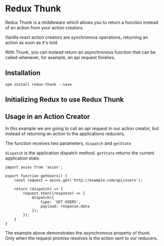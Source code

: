 # Redux Thunk
Redux Thunk is a middleware which allows you to return a function instead of an action from your action creators.

Vanilla react action creators are synchronous operations, returning an action as soon as it's told.

With Thunk, you can instead return an asynchronous function that can be called whenever, for example, an api request finishes.

## Installation
`npm install redux-thunk --save`

## Initializing Redux to use Redux Thunk

## Usage in an Action Creator

In this example we are going to call an api request in our action creator,
but instead of returning an action to the applications reducers,

The function receives two parameters, `dispatch` and `getState`

`dispatch` is the application dispatch method.
`getState` returns the current application state.
 
```
import axios from 'axios';

export function getUsers() {
    const request = axios.get('http://example.com/api/users');
    
    return (dispatch) => {
        request.then((response) => {
            dispatch({
                type: 'GET_USERS',
                payload: response.data
            });
        });
    }
}
```

The example above demonstrates the asynchronous property of thunk.
Only when the request promise resolves is the action sent to our reducers.